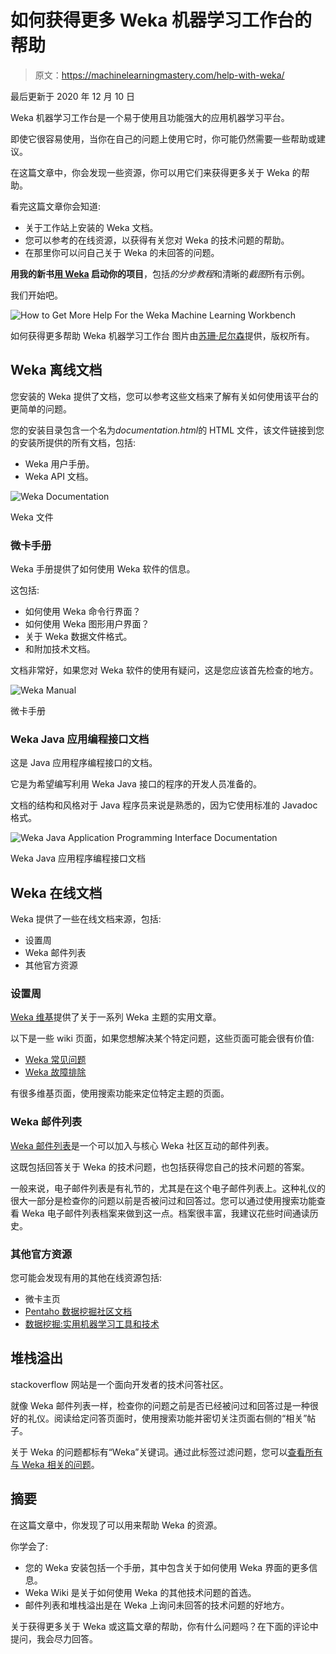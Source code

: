 # 如何获得更多 Weka 机器学习工作台的帮助

> 原文：<https://machinelearningmastery.com/help-with-weka/>

最后更新于 2020 年 12 月 10 日

Weka 机器学习工作台是一个易于使用且功能强大的应用机器学习平台。

即使它很容易使用，当你在自己的问题上使用它时，你可能仍然需要一些帮助或建议。

在这篇文章中，你会发现一些资源，你可以用它们来获得更多关于 Weka 的帮助。

看完这篇文章你会知道:

*   关于工作站上安装的 Weka 文档。
*   您可以参考的在线资源，以获得有关您对 Weka 的技术问题的帮助。
*   在那里你可以问自己关于 Weka 的未回答的问题。

**用我的新书[用 Weka](https://machinelearningmastery.com/machine-learning-mastery-weka/) 启动你的项目**，包括*的分步教程*和清晰的*截图*所有示例。

我们开始吧。

![How to Get More Help For the Weka Machine Learning Workbench](img/c56ff950b6ca73b7d90e3f9712b94fdd.png)

如何获得更多帮助 Weka 机器学习工作台
图片由[苏珊·尼尔森](https://www.flickr.com/photos/infomastern/15977095819/)提供，版权所有。

## Weka 离线文档

您安装的 Weka 提供了文档，您可以参考这些文档来了解有关如何使用该平台的更简单的问题。

您的安装目录包含一个名为*documentation.html*的 HTML 文件，该文件链接到您的安装所提供的所有文档，包括:

*   Weka 用户手册。
*   Weka API 文档。

![Weka Documentation](img/d84578a9e249094c538c7c720c8c9357.png)

Weka 文件

### 微卡手册

Weka 手册提供了如何使用 Weka 软件的信息。

这包括:

*   如何使用 Weka 命令行界面？
*   如何使用 Weka 图形用户界面？
*   关于 Weka 数据文件格式。
*   和附加技术文档。

文档非常好，如果您对 Weka 软件的使用有疑问，这是您应该首先检查的地方。

![Weka Manual](img/3151e9d0493ab3115535030269ea2401.png)

微卡手册

### Weka Java 应用编程接口文档

这是 Java 应用程序编程接口的文档。

它是为希望编写利用 Weka Java 接口的程序的开发人员准备的。

文档的结构和风格对于 Java 程序员来说是熟悉的，因为它使用标准的 Javadoc 格式。

![Weka Java Application Programming Interface Documentation](img/d6828453d08206c1aabf3a48e2b8d4e5.png)

Weka Java 应用程序编程接口文档

## Weka 在线文档

Weka 提供了一些在线文档来源，包括:

*   设置周
*   Weka 邮件列表
*   其他官方资源

### 设置周

[Weka 维基](https://waikato.github.io/weka-wiki/)提供了关于一系列 Weka 主题的实用文章。

以下是一些 wiki 页面，如果您想解决某个特定问题，这些页面可能会很有价值:

*   [Weka 常见问题](https://waikato.github.io/weka-wiki/faq/)
*   [Weka 故障排除](https://waikato.github.io/weka-wiki/troubleshooting/)

有很多维基页面，使用搜索功能来定位特定主题的页面。

### Weka 邮件列表

[Weka 邮件列表](https://list.waikato.ac.nz/mailman/listinfo/wekalist)是一个可以加入与核心 Weka 社区互动的邮件列表。

这既包括回答关于 Weka 的技术问题，也包括获得您自己的技术问题的答案。

一般来说，电子邮件列表是有礼节的，尤其是在这个电子邮件列表上。这种礼仪的很大一部分是检查你的问题以前是否被问过和回答过。您可以通过使用搜索功能查看 Weka 电子邮件列表档案来做到这一点。档案很丰富，我建议花些时间通读历史。

### 其他官方资源

您可能会发现有用的其他在线资源包括:

*   微卡主页
*   [Pentaho 数据挖掘社区文档](http://wiki.pentaho.com/display/DATAMINING/Pentaho+Data+Mining+Community+Documentation)
*   [数据挖掘:实用机器学习工具和技术](https://amzn.to/340LRLA)

## 堆栈溢出

stackoverflow 网站是一个面向开发者的技术问答社区。

就像 Weka 邮件列表一样，检查你的问题之前是否已经被问过和回答过是一种很好的礼仪。阅读给定问答页面时，使用搜索功能并密切关注页面右侧的“相关”帖子。

关于 Weka 的问题都标有“Weka”关键词。通过此标签过滤问题，您可以[查看所有与 Weka 相关的问题](https://stackoverflow.com/questions/tagged/weka)。

## 摘要

在这篇文章中，你发现了可以用来帮助 Weka 的资源。

你学会了:

*   您的 Weka 安装包括一个手册，其中包含关于如何使用 Weka 界面的更多信息。
*   Weka Wiki 是关于如何使用 Weka 的其他技术问题的首选。
*   邮件列表和堆栈溢出是在 Weka 上询问未回答的技术问题的好地方。

关于获得更多关于 Weka 或这篇文章的帮助，你有什么问题吗？在下面的评论中提问，我会尽力回答。
